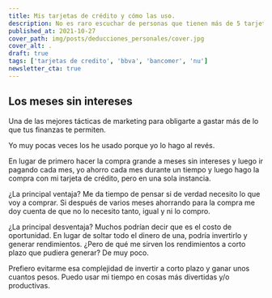 ```yaml
---
title: Mis tarjetas de crédito y cómo las uso.
description: No es raro escuchar de personas que tienen más de 5 tarjetas de crédito, pero yo solo tengo 2.
published_at: 2021-10-27
cover_path: img/posts/deducciones_personales/cover.jpg
cover_alt: .
draft: true
tags: ['tarjetas de credito', 'bbva', 'bancomer', 'nu']
newsletter_cta: true
---
```


## Los meses sin intereses

Una de las mejores tácticas de marketing para obligarte a gastar más de lo que tus finanzas te permiten.

Yo muy pocas veces los he usado porque yo lo hago al revés.

En lugar de primero hacer la compra grande a meses sin intereses y luego ir pagando cada mes, yo ahorro cada mes durante un tiempo y luego hago la compra con mi tarjeta de crédito, pero en una sola instancia.

¿La principal ventaja? Me da tiempo de pensar si de verdad necesito lo que voy a comprar. Si después de varios meses ahorrando para la compra me doy cuenta de que no lo necesito tanto, igual y ni lo compro.

¿La principal desventaja? Muchos podrían decir que es el costo de oportunidad. En lugar de soltar todo el dinero de una, podría invertirlo y generar rendimientos. ¿Pero de qué me sirven los rendimientos a corto plazo que pudiera generar? De muy poco.

Prefiero evitarme esa complejidad de invertir a corto plazo y ganar unos cuantos pesos. Puedo usar mi tiempo en cosas más divertidas y/o productivas.